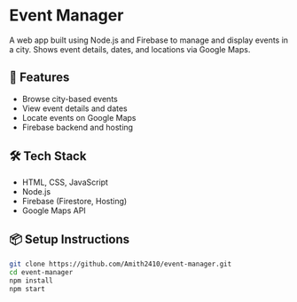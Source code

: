 # Event Manager

A web app built using Node.js and Firebase to manage and display events in a city. Shows event details, dates, and locations via Google Maps.

## 🚀 Features
- Browse city-based events
- View event details and dates
- Locate events on Google Maps
- Firebase backend and hosting

## 🛠 Tech Stack
- HTML, CSS, JavaScript
- Node.js
- Firebase (Firestore, Hosting)
- Google Maps API

## 📦 Setup Instructions
```bash
git clone https://github.com/Amith2410/event-manager.git
cd event-manager
npm install
npm start
